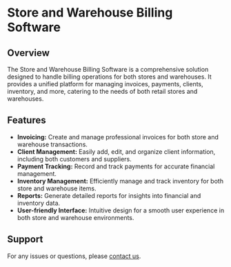 # Store and Warehouse Billing Software

## Overview

The Store and Warehouse Billing Software is a comprehensive solution designed to handle billing operations for both stores and warehouses. It provides a unified platform for managing invoices, payments, clients, inventory, and more, catering to the needs of both retail stores and warehouses.

## Features

- **Invoicing:** Create and manage professional invoices for both store and warehouse transactions.
- **Client Management:** Easily add, edit, and organize client information, including both customers and suppliers.
- **Payment Tracking:** Record and track payments for accurate financial management.
- **Inventory Management:** Efficiently manage and track inventory for both store and warehouse items.
- **Reports:** Generate detailed reports for insights into financial and inventory data.
- **User-friendly Interface:** Intuitive design for a smooth user experience in both store and warehouse environments.
## Support

For any issues or questions, please [contact us](devendraprakash.dps@gmail.com).
